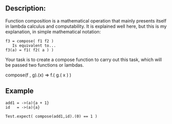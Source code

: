 ## Description:
Function composition is a mathematical operation that mainly presents itself in lambda calculus and computability. It is explained well here, but this is my explanation, in simple mathematical notation:

```
f3 = compose( f1 f2 )
   Is equivalent to...
f3(a) = f1( f2( a ) )
```

Your task is to create a compose function to carry out this task, which will be passed two functions or lambdas.

compose(f , g).(x)
=> f.( g.( x ) )

## Example

```
add1 = ->(a){a + 1}
id   = ->(a){a}

Test.expect( compose(add1,id).(0) == 1 )
```
